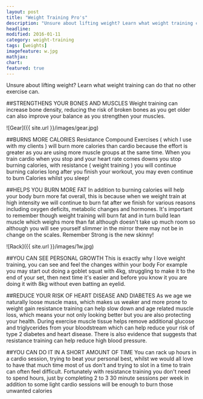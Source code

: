 ```yaml
---
layout: post
title: "Weight Training Pro's"
description: "Unsure about lifting weight? Learn what weight training can do that no other exercise can."
headline: 
modified: 2016-01-11
category: weight-training
tags: [weights]
imagefeature: w.jpg
mathjax: 
chart:
featured: true
---
```


Unsure about lifting weight? Learn what weight training can do that no other exercise can.

##STRENGTHENS YOUR BONES AND MUSCLES
Weight training can increase bone density, reducing the risk of broken bones as you get older can also improve your  balance  as you strengthen your muscles.

![Gear]({{ site.url }}/images/gear.jpg)


##BURNS MORE CALORIES
Resistance Compound Exercises ( which I use with my clients ) will burn more calories than cardio because the effort is greater as you are using more muscle groups at the same time.
When you train cardio when you stop and your heart rate comes downs you stop burning calories, with resistance  ( weight training ) you will continue burning calories long after you finish your workout, you may even continue to burn Calories whilst you sleep!


##HELPS YOU BURN MORE FAT
In addition to burning calories will help your body burn more fat overall, this is because when we weight train at high intensity we will continue to burn fat after we finish for various reasons including oxygen deficits, metabolic changes and hormones. It's important to remember though weight training will burn fat and in turn build lean muscle which weighs more than fat although doesn't take up much room so although you will see yourself slimmer in the mirror there may not be in change on the scales.
Remember Strong is the new skinny!

![Rack]({{ site.url }}/images/1w.jpg)

##YOU CAN SEE PERSONAL GROWTH 
This is exactly why I love weight training, you can see and feel the changes within your body
For example you may start out doing a goblet squat with 4kg, struggling to make it to the end of your set, then next time it's easier and before you know it you are doing it with 8kg without even batting an eyelid.


##REDUCE YOUR RISK OF HEART DISEASE AND DIABETES 
As we age we naturally loose muscle mass, which makes us weaker and more prone to weight gain resistance  training can help slow down and age related muscle loss, which means your not only looking better but you are also protecting your health.
During exercise muscle tissue helps remove additional glucose and triglycerides from your bloodstream which can help reduce your risk of type 2 diabetes and heart disease. There is also evidence that suggests that resistance training can help reduce high blood pressure.


##YOU CAN DO IT IN A SHORT AMOUNT OF TIME
You can rack up hours in a cardio session, trying to beat your personal  best, whilst we would all love to have that much time most of us don't and trying to slot in a time to train can often feel difficult. Fortunately with resistance training you don't need to spend hours, just by completing 2 to 3 30 minute sessions per week in addition to some light cardio sessions will be enough to burn those unwanted calories



